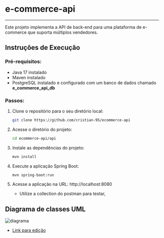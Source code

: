 # e-commerce-api

---
Este projeto implementa a API de back-end para uma plataforma de e-commerce que suporta múltiplos vendedores.

## Instruções de Execução

### Pré-requisitos:

- Java 17 instalado
- Maven instalado
- PostgreSQL instalado e configurado com um banco de dados chamado **e_commerce_api_db**

### Passos:

1. Clone o repositório para o seu diretório local:

   ```Bash
   git clone https://github.com/cristian-95/ecommerce-api
   ```    

2. Acesse o diretório do projeto:
   
   ```Bash
   cd ecommerce-api/api
   ```

3. Instale as dependências do projeto:

   ```Bash
   mvn install
   ```

4. Execute a aplicação Spring Boot:

   ```Bash
   mvn spring-boot:run
   ```

5. Acesse a aplicação na URL: http://localhost:8080

   - Utilize a collection do postman para testar,

## Diagrama de classes UML

![diagrama](https://www.plantuml.com/plantuml/png/ZLNDSkCs3BxpAL2TqhewzDh9QDPZkzjqR2VZ9ESELaHiTabHIrBfj6dUlVmH4whCeHSA13u27tum-cGT6ZSfoRvp5r842erbzgiOHZIeG8g1t5yZWJRkejc8_LSy4pGRLCWHEC51SvAwWUlh4_KEXxEaheCNndg9riAZdT08xHK0BUprS0R1etplZF2toP8PK56f6_tBFxL9k4SFE6b9OFnHeaYXaALYq4itZYGzwM7vQE1agDTUjyhahhvdhvdlcYinUBAh99MclVu3lUNDrUPuzrjnvMHx8thKGRSNrbtV6SqdfpiOas3VBSG53uRm3VfLzEwZUUbP2mx8HI_qW2P1hzAdO9ESruMjgr7pyyfVqLuEE5uduuypg0CxKcyZOgkdBv9WJDNoYfl1qPaCV7ESTjRfRrFo7vY330U3dE1cByZ3E-Xb5EoxwSQHwa0u6agbmdDK-syoh7A6eIXLLHB-AdqAW26bdsbfBegsIMnUohhqurDvjVgBeRVQxNMFSekEWAF38zg-n7ggP3I3gk5F-AoDSDeM5K7ZtrpqbZPQZGQjhyr_L0Mw6X1OPV9rFUefgG6_p8okPevrpMh4Ayjr2ptparOEMflxawURbICouU04Hqv1MwLUPnvWYVoSCeDLZFhHIXI3iKmX6ugEfn5OK5-kI75rOjJ5TKHt-J3FrUorZ9F8rzkOkvONORanonbx48h0-SCwLECyQEWcEpktuVBH9gd5nZhjKCRsfdTfOBBLkq0f_aRp461b2dMRwcp-JzmFSqvzge9xOdNSMH_251iVXY4SXJ6rlJJvP6YOrDjFmsUmtXvkZWmEw-Fwy-x4uF7UdncNAfIgxB5tk-DsTtpOCTWTVhyxtNu-xUxlRnbiRe-R_UFDDeZhusQtNtlnDNZ9_xTsUlzJiVZhW9Qt_tGm0rZiUIlRKfVhrBQcLDUDQ7u2QDgsQtve8AREmX7Lu2qXUXSnULYpQmzf8BxB4_epDFH4RiBmi80bFpnWerYHI1b4OE0Is7XfuJYOqD70gSdevDER4ZRl4ij2oYo7ZP7JSZ6M_8QQBTh4Fla0avB_0W00)

- [Link para edição](https://www.plantuml.com/plantuml/uml/ZLNDSkCs3BxpAL2TqhewzDh9QDPZkzjqR2VZ9ESELaHiTabHIrBfj6dUlVmH4whCeHSA13u27tum-cGT6ZSfoRvp5r842erbzgiOHZIeG8g1t5yZWJRkejc8_LSy4pGRLCWHEC51SvAwWUlh4_KEXxEaheCNndg9riAZdT08xHK0BUprS0R1etplZF2toP8PK56f6_tBFxL9k4SFE6b9OFnHeaYXaALYq4itZYGzwM7vQE1agDTUjyhahhvdhvdlcYinUBAh99MclVu3lUNDrUPuzrjnvMHx8thKGRSNrbtV6SqdfpiOas3VBSG53uRm3VfLzEwZUUbP2mx8HI_qW2P1hzAdO9ESruMjgr7pyyfVqLuEE5uduuypg0CxKcyZOgkdBv9WJDNoYfl1qPaCV7ESTjRfRrFo7vY330U3dE1cByZ3E-Xb5EoxwSQHwa0u6agbmdDK-syoh7A6eIXLLHB-AdqAW26bdsbfBegsIMnUohhqurDvjVgBeRVQxNMFSekEWAF38zg-n7ggP3I3gk5F-AoDSDeM5K7ZtrpqbZPQZGQjhyr_L0Mw6X1OPV9rFUefgG6_p8okPevrpMh4Ayjr2ptparOEMflxawURbICouU04Hqv1MwLUPnvWYVoSCeDLZFhHIXI3iKmX6ugEfn5OK5-kI75rOjJ5TKHt-J3FrUorZ9F8rzkOkvONORanonbx48h0-SCwLECyQEWcEpktuVBH9gd5nZhjKCRsfdTfOBBLkq0f_aRp461b2dMRwcp-JzmFSqvzge9xOdNSMH_251iVXY4SXJ6rlJJvP6YOrDjFmsUmtXvkZWmEw-Fwy-x4uF7UdncNAfIgxB5tk-DsTtpOCTWTVhyxtNu-xUxlRnbiRe-R_UFDDeZhusQtNtlnDNZ9_xTsUlzJiVZhW9Qt_tGm0rZiUIlRKfVhrBQcLDUDQ7u2QDgsQtve8AREmX7Lu2qXUXSnULYpQmzf8BxB4_epDFH4RiBmi80bFpnWerYHI1b4OE0Is7XfuJYOqD70gSdevDER4ZRl4ij2oYo7ZP7JSZ6M_8QQBTh4Fla0avB_0W00)
